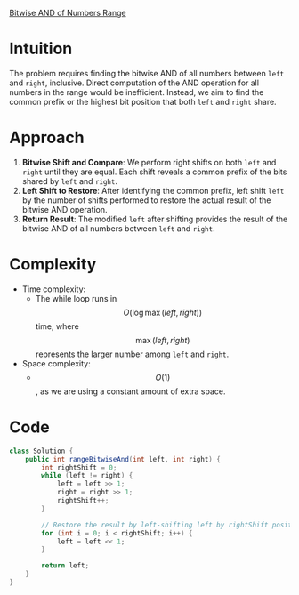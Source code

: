 [Bitwise AND of Numbers Range](https://leetcode.com/problems/bitwise-and-of-numbers-range)

# Intuition
The problem requires finding the bitwise AND of all numbers between `left` and `right`, inclusive. Direct computation of the AND operation for all numbers in the range would be inefficient. Instead, we aim to find the common prefix or the highest bit position that both `left` and `right` share.

# Approach
1. **Bitwise Shift and Compare**: We perform right shifts on both `left` and `right` until they are equal. Each shift reveals a common prefix of the bits shared by `left` and `right`.
2. **Left Shift to Restore**: After identifying the common prefix, left shift `left` by the number of shifts performed to restore the actual result of the bitwise AND operation.
3. **Return Result**: The modified `left` after shifting provides the result of the bitwise AND of all numbers between `left` and `right`.

# Complexity
- Time complexity:
  - The while loop runs in $$O(\log \max(left, right))$$ time, where $$\max(left, right)$$ represents the larger number among `left` and `right`.
- Space complexity:
  - $$O(1)$$, as we are using a constant amount of extra space.

# Code
```java
class Solution {
    public int rangeBitwiseAnd(int left, int right) {
        int rightShift = 0;
        while (left != right) {
            left = left >> 1;
            right = right >> 1;
            rightShift++;
        }

        // Restore the result by left-shifting left by rightShift positions
        for (int i = 0; i < rightShift; i++) {
            left = left << 1;
        }

        return left;
    }
}
```